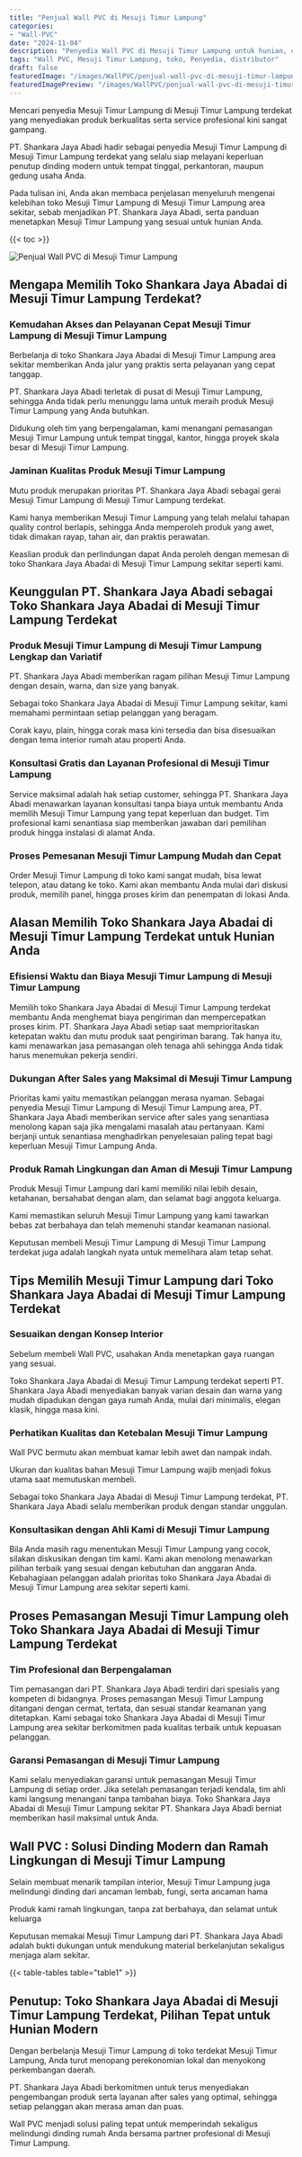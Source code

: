 ```yaml
---
title: "Penjual Wall PVC di Mesuji Timur Lampung"
categories:
- "Wall-PVC"
date: "2024-11-04"
description: "Penyedia Wall PVC di Mesuji Timur Lampung untuk hunian, office, dan toko. Panel berkualitas, pilihan motif, variasi warna elegan, dengan jasa penempatan ditangani oleh teknisi profesional dan garansi resmi!|Layanan distribusi Wall PVC di Mesuji Timur Lampung untuk keperluan tempat tinggal, perkantoran, atau ritel, beserta produk berkualitas dan penempatan oleh teknisi berpengalaman dan garansi resmi.|Alternatif Wall PVC di Mesuji Timur Lampung yang terpercaya untuk hunian, office, dan gerai, bersama panel terbaik dan penempatan ditangani oleh tenaga ahli ahli serta kepastian resmi.|Penyediaan Wall PVC di Mesuji Timur Lampung bagi rumah, perkantoran, dan gerai, beserta produk terbaik dan penempatan dikerjakan oleh tenaga ahli berpengalaman, disertai dengan garansi resmi.}"
tags: "Wall PVC, Mesuji Timur Lampung, toko, Penyedia, distributor"
draft: false
featuredImage: "/images/WallPVC/penjual-wall-pvc-di-mesuji-timur-lampung.png"
featuredImagePreview: "/images/WallPVC/penjual-wall-pvc-di-mesuji-timur-lampung.png"
---
```


Mencari penyedia Mesuji Timur Lampung di Mesuji Timur Lampung terdekat yang menyediakan produk berkualitas serta service profesional kini sangat gampang.

PT. Shankara Jaya Abadi hadir sebagai penyedia Mesuji Timur Lampung di Mesuji Timur Lampung terdekat yang selalu siap melayani keperluan penutup dinding modern untuk tempat tinggal, perkantoran, maupun gedung usaha Anda.

Pada tulisan ini, Anda akan membaca penjelasan menyeluruh mengenai kelebihan toko Mesuji Timur Lampung di Mesuji Timur Lampung area sekitar, sebab menjadikan PT. Shankara Jaya Abadi, serta panduan menetapkan Mesuji Timur Lampung yang sesuai untuk hunian Anda.

{{< toc >}}

![Penjual Wall PVC di Mesuji Timur Lampung](/images/Wall-PVC/Penjual-Wall-PVC-di-Mesuji-Timur-Lampung.png)

## Mengapa Memilih Toko Shankara Jaya Abadai di Mesuji Timur Lampung Terdekat?

### Kemudahan Akses dan Pelayanan Cepat Mesuji Timur Lampung di Mesuji Timur Lampung

Berbelanja di toko Shankara Jaya Abadai di Mesuji Timur Lampung area sekitar memberikan Anda jalur yang praktis serta pelayanan yang cepat tanggap.

PT. Shankara Jaya Abadi terletak di pusat di Mesuji Timur Lampung, sehingga Anda tidak perlu menunggu lama untuk meraih produk Mesuji Timur Lampung yang Anda butuhkan.

Didukung oleh tim yang berpengalaman, kami menangani pemasangan Mesuji Timur Lampung untuk tempat tinggal, kantor, hingga proyek skala besar di Mesuji Timur Lampung.

### Jaminan Kualitas Produk Mesuji Timur Lampung

Mutu produk merupakan prioritas PT. Shankara Jaya Abadi sebagai gerai Mesuji Timur Lampung di Mesuji Timur Lampung terdekat.

Kami hanya memberikan Mesuji Timur Lampung yang telah melalui tahapan quality control berlapis, sehingga Anda memperoleh produk yang awet, tidak dimakan rayap, tahan air, dan praktis perawatan.

Keaslian produk dan perlindungan dapat Anda peroleh dengan memesan di toko Shankara Jaya Abadai di Mesuji Timur Lampung sekitar seperti kami.

## Keunggulan PT. Shankara Jaya Abadi sebagai Toko Shankara Jaya Abadai di Mesuji Timur Lampung Terdekat

### Produk Mesuji Timur Lampung di Mesuji Timur Lampung Lengkap dan Variatif

PT. Shankara Jaya Abadi memberikan ragam pilihan Mesuji Timur Lampung dengan desain, warna, dan size yang banyak.

Sebagai toko Shankara Jaya Abadai di Mesuji Timur Lampung sekitar, kami memahami permintaan setiap pelanggan yang beragam.

Corak kayu, plain, hingga corak masa kini tersedia dan bisa disesuaikan dengan tema interior rumah atau properti Anda.

### Konsultasi Gratis dan Layanan Profesional di Mesuji Timur Lampung

Service maksimal adalah hak setiap customer, sehingga PT. Shankara Jaya Abadi menawarkan layanan konsultasi tanpa biaya untuk membantu Anda memilih Mesuji Timur Lampung yang tepat keperluan dan budget. Tim profesional kami senantiasa siap memberikan jawaban dari pemilihan produk hingga instalasi di alamat Anda.

### Proses Pemesanan Mesuji Timur Lampung Mudah dan Cepat

Order Mesuji Timur Lampung di toko kami sangat mudah, bisa lewat telepon, atau datang ke toko. Kami akan membantu Anda mulai dari diskusi produk, memilih panel, hingga proses kirim dan penempatan di lokasi Anda.

## Alasan Memilih Toko Shankara Jaya Abadai di Mesuji Timur Lampung Terdekat untuk Hunian Anda

### Efisiensi Waktu dan Biaya Mesuji Timur Lampung di Mesuji Timur Lampung

Memilih toko Shankara Jaya Abadai di Mesuji Timur Lampung terdekat membantu Anda menghemat biaya pengiriman dan mempercepatkan proses kirim. PT. Shankara Jaya Abadi setiap saat memprioritaskan ketepatan waktu dan mutu produk saat pengiriman barang. Tak hanya itu, kami menawarkan jasa pemasangan oleh tenaga ahli sehingga Anda tidak harus menemukan pekerja sendiri.

### Dukungan After Sales yang Maksimal di Mesuji Timur Lampung

Prioritas kami yaitu memastikan pelanggan merasa nyaman. Sebagai penyedia Mesuji Timur Lampung di Mesuji Timur Lampung area, PT. Shankara Jaya Abadi memberikan service after sales yang senantiasa menolong kapan saja jika mengalami masalah atau pertanyaan. Kami berjanji untuk senantiasa menghadirkan penyelesaian paling tepat bagi keperluan Mesuji Timur Lampung Anda.

### Produk Ramah Lingkungan dan Aman di Mesuji Timur Lampung

Produk Mesuji Timur Lampung dari kami memiliki nilai lebih desain, ketahanan, bersahabat dengan alam, dan selamat bagi anggota keluarga.

Kami memastikan seluruh Mesuji Timur Lampung yang kami tawarkan bebas zat berbahaya dan telah memenuhi standar keamanan nasional.

Keputusan membeli Mesuji Timur Lampung di Mesuji Timur Lampung terdekat juga adalah langkah nyata untuk memelihara alam tetap sehat.

## Tips Memilih Mesuji Timur Lampung dari Toko Shankara Jaya Abadai di Mesuji Timur Lampung Terdekat

### Sesuaikan dengan Konsep Interior 

Sebelum membeli Wall PVC, usahakan Anda menetapkan gaya ruangan yang sesuai.

Toko Shankara Jaya Abadai di Mesuji Timur Lampung terdekat seperti PT. Shankara Jaya Abadi menyediakan banyak varian desain dan warna yang mudah dipadukan dengan gaya rumah Anda, mulai dari minimalis, elegan klasik, hingga masa kini.

### Perhatikan Kualitas dan Ketebalan Mesuji Timur Lampung

 Wall PVC  bermutu akan membuat kamar lebih awet dan nampak indah.

Ukuran dan kualitas bahan Mesuji Timur Lampung wajib menjadi fokus utama saat memutuskan membeli.

Sebagai toko Shankara Jaya Abadai di Mesuji Timur Lampung terdekat, PT. Shankara Jaya Abadi selalu memberikan produk dengan standar unggulan.

### Konsultasikan dengan Ahli Kami di Mesuji Timur Lampung

Bila Anda masih ragu menentukan Mesuji Timur Lampung yang cocok, silakan diskusikan dengan tim kami. Kami akan menolong menawarkan pilihan terbaik yang sesuai dengan kebutuhan dan anggaran Anda. Kebahagiaan pelanggan adalah prioritas toko Shankara Jaya Abadai di Mesuji Timur Lampung area sekitar seperti kami.

## Proses Pemasangan Mesuji Timur Lampung oleh Toko Shankara Jaya Abadai di Mesuji Timur Lampung Terdekat

### Tim Profesional dan Berpengalaman

Tim pemasangan dari PT. Shankara Jaya Abadi terdiri dari spesialis yang kompeten di bidangnya. Proses pemasangan Mesuji Timur Lampung ditangani dengan cermat, tertata, dan sesuai standar keamanan yang ditetapkan. Kami sebagai toko Shankara Jaya Abadai di Mesuji Timur Lampung area sekitar berkomitmen pada kualitas terbaik untuk kepuasan pelanggan.

### Garansi Pemasangan di Mesuji Timur Lampung

Kami selalu menyediakan garansi untuk pemasangan Mesuji Timur Lampung di setiap order. Jika setelah pemasangan terjadi kendala, tim ahli kami langsung menangani tanpa tambahan biaya. Toko Shankara Jaya Abadai di Mesuji Timur Lampung sekitar PT. Shankara Jaya Abadi berniat memberikan hasil maksimal untuk Anda.

##  Wall PVC : Solusi Dinding Modern dan Ramah Lingkungan di Mesuji Timur Lampung

Selain membuat menarik tampilan interior, Mesuji Timur Lampung juga melindungi dinding dari ancaman lembab, fungi, serta ancaman hama

Produk kami ramah lingkungan, tanpa zat berbahaya, dan selamat untuk keluarga

Keputusan memakai Mesuji Timur Lampung dari PT. Shankara Jaya Abadi adalah bukti dukungan untuk mendukung material berkelanjutan sekaligus menjaga alam sekitar.

{{< table-tables table="table1" >}}

## Penutup: Toko Shankara Jaya Abadai di Mesuji Timur Lampung Terdekat, Pilihan Tepat untuk Hunian Modern

Dengan berbelanja Mesuji Timur Lampung di toko terdekat Mesuji Timur Lampung, Anda turut menopang perekonomian lokal dan menyokong perkembangan daerah.

PT. Shankara Jaya Abadi berkomitmen untuk terus menyediakan pengembangan produk serta layanan after sales yang optimal, sehingga setiap pelanggan akan merasa aman dan puas.

 Wall PVC  menjadi solusi paling tepat untuk memperindah sekaligus melindungi dinding rumah Anda bersama partner profesional di Mesuji Timur Lampung.
